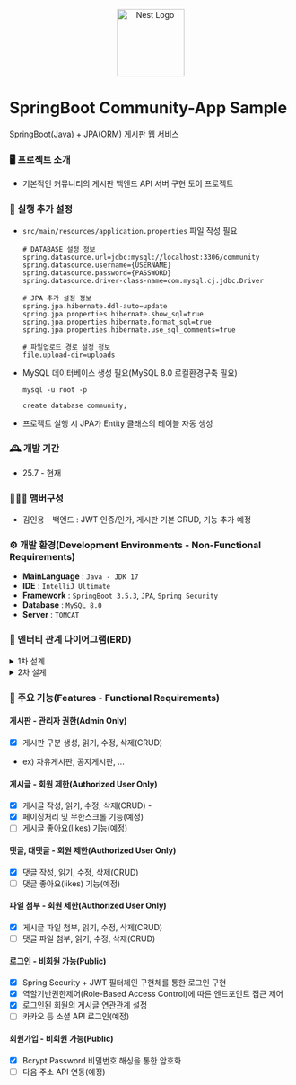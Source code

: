 <p align="center">
  <a href="https://spring.io/projects/spring-boot" target="blank"><img src="https://spring.io/img/projects/spring-boot.svg" width="120" alt="Nest Logo" /></a>
</p>

# SpringBoot Community-App Sample
SpringBoot(Java) + JPA(ORM) 게시판 웹 서비스

### 🖥️ 프로젝트 소개
- 기본적인 커뮤니티의 게시판 백엔드 API 서버 구현 토이 프로젝트

### 🚧 실행 추가 설정
- `src/main/resources/application.properties` 파일 작성 필요
    ```
    # DATABASE 설정 정보
    spring.datasource.url=jdbc:mysql://localhost:3306/community
    spring.datasource.username={USERNAME}
    spring.datasource.password={PASSWORD}
    spring.datasource.driver-class-name=com.mysql.cj.jdbc.Driver
    
    # JPA 추가 설정 정보
    spring.jpa.hibernate.ddl-auto=update
    spring.jpa.properties.hibernate.show_sql=true
    spring.jpa.properties.hibernate.format_sql=true
    spring.jpa.properties.hibernate.use_sql_comments=true
    
    # 파일업로드 경로 설정 정보
    file.upload-dir=uploads
    ```
- MySQL 데이터베이스 생성 필요(MySQL 8.0 로컬환경구축 필요)
  ```
  mysql -u root -p
  ```
  ```
  create database community;
  ```
- 프로젝트 실행 시 JPA가 Entity 클래스의 테이블 자동 생성 

### 🕰️ 개발 기간
* 25.7 - 현재

### 🧑‍🤝‍🧑 맴버구성
- 김인용 - 백엔드 : JWT 인증/인가, 게시판 기본 CRUD, 기능 추가 예정

### ⚙️ 개발 환경(Development Environments - Non-Functional Requirements)
- **MainLanguage** : `Java - JDK 17`
- **IDE** : `IntelliJ Ultimate`
- **Framework** : `SpringBoot 3.5.3`, `JPA`, `Spring Security`
- **Database** : `MySQL 8.0`
- **Server** : `TOMCAT`

### 📰 엔터티 관계 다이어그램(ERD)
<details>
  <summary>1차 설계</summary>
<img width="450" height="480" alt="스크린샷 2025-07-22 095849" src="https://github.com/user-attachments/assets/f153ba9d-a159-42d6-b1e0-7fdc791afe39" />
</details>

<details>
  <summary>2차 설계</summary>
<img width="862" height="1192" alt="스크린샷 2025-07-22 213259" src="https://github.com/user-attachments/assets/20fcd210-b6a4-42df-aa08-e567e6a284fc" />
</details>

### 📌 주요 기능(Features - Functional Requirements)
#### 게시판 - 관리자 권한(Admin Only)
- [x] 게시판 구분 생성, 읽기, 수정, 삭제(CRUD)
- ex) 자유게시판, 공지게시판, ...

#### 게시글 - 회원 제한(Authorized User Only)
- [x] 게시글 작성, 읽기, 수정, 삭제(CRUD) - 
- [x] 페이징처리 및 무한스크롤 기능(예정)
- [ ] 게시글 좋아요(likes) 기능(예정)

#### 댓글, 대댓글 - 회원 제한(Authorized User Only)
- [x] 댓글 작성, 읽기, 수정, 삭제(CRUD)
- [ ] 댓글 좋아요(likes) 기능(예정)

#### 파일 첨부 - 회원 제한(Authorized User Only)
- [x] 게시글 파일 첨부, 읽기, 수정, 삭제(CRUD)
- [ ] 댓글 파일 첨부, 읽기, 수정, 삭제(CRUD)

#### 로그인 - 비회원 가능(Public)
- [x] Spring Security + JWT 필터체인 구현체를 통한 로그인 구현
- [x] 역할기반권한제어(Role-Based Access Control)에 따른 엔드포인트 접근 제어
- [x] 로그인된 회원의 게시글 연관관계 설정
- [ ] 카카오 등 소셜 API 로그인(예정)

#### 회원가입 - 비회원 가능(Public)
- [x] Bcrypt Password 비밀번호 해싱을 통한 암호화
- [ ] 다음 주소 API 연동(예정)
